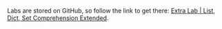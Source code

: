 <br><br>

Labs are stored on GitHub, so follow the link to get there: [Extra Lab | List, Dict, Set Comprehension Extended](https://github.com/data-bootcamp-v4/lab-python-list-dict-set-comprehension-extra).
